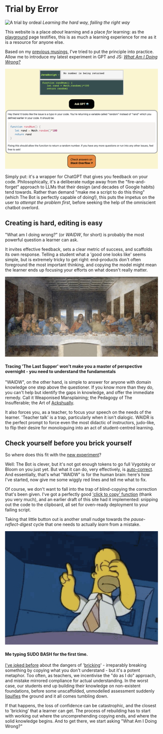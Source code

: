 # Trial by Error

![A trial by ordeal](https://www.counselmagazine.co.uk/images/uploadedfiles/cc-shutterstock_editorial_8760310a.jpg?sfvrsn=e7119442_1 "The blind-folded man is the learner, the bishop the teacher, and the monks... OFSTED? I don't know")
*Learning the hard way, failing the right way*

This website is a place *about* learning and a place *for* learning: as the [playground](https://mbruges.com/codeplayground.html) page testifies, this is as much a learning experience for me as it is a resource for anyone else.

Based on my [previous musings](https://mbruges.com/blog.html#260423), I've tried to put the principle into practice. Allow me to introduce my latest experiment in GPT and JS:
*[What Am I Doing Wrong?](https://mbruges.com/codefixer.html)*

![A screenshot of the page in action](/images/waidw-screenshot.png "I wish I could say I invented this error.")

Simply put: it's a wrapper for ChatGPT that gives you feedback on your code. Philosophically, it's a deliberate nudge away from the "fire-and-forget" approach to LLMs that their design (and decades of Google habits) tend towards. Rather than demand "make me a script to do this thing" (which The Bot is perfectly capable of doing!), this puts the impetus on the user to *attempt the problem first*, before seeking the help of the omniscient chatbot overlord.

## Creating is hard, editing is easy

"What am I doing wrong?" (or *WAIDW*, for short) is probably the most powerful question a learner can ask.

It invites effective feedback, sets a clear metric of success, and scaffolds its own response. Telling a student what a 'good one looks like' seems simple, but is extremely tricky to get right: end-products don't often foreground the most important thinking, and copying the model might mean the learner ends up focusing your efforts on what doesn't really matter.

![The Last Supper](/images/blog-images/last-supper.jpg "Can you pass the unleavened bread?")
#### Tracing 'The Last Supper' won't make you a master of perspective overnight - you need to understand the fundamentals

"WAIDW", on the other hand, is simple to answer for anyone with domain knowledge one step above the questioner. If you know more than they do, you can't help but identify the gaps in knowledge, and offer the immediate remedy. Call it Weaponised Mansplaining; the Pedagogy of The Insufferable; the Art of [Ackshually](https://knowyourmeme.com/memes/ackchyually-actually-guy).

It also forces you, as a teacher, to focus your speech on the needs of the learner. 'Teacher talk' is a trap, particularly when it isn't dialogic. WAIDR is the perfect prompt to force even the most didactic of instructors, judo-like, to flip their desire for monologuing into an act of student-centred learning.


## Check yourself before you brick yourself

So where does this fit with the [new experiment](https://mbruges.com/codefixer.html)?

Well: The Bot is clever, but it's not got enough tokens to go full Vygotsky or Bloom on you just yet. But what it can do, very effectively, is [auto-correct](https://www.theatlantic.com/technology/archive/2023/03/ai-chatgpt-autocorrect-limitations/673338/). And essentially, that's what "WAIDW" is for the human brain: here's how I've started, now give me some wiggly red lines and tell me what to fix.

Of course, we don't want to fall into the trap of blind-copying the correction that's been given. I've got a perfectly good ['click to copy' function](https://mbruges.com/codeplayground.html#CopyButton) (thank you very much), and an earlier draft of this site had it implemented: snipping out the code to the clipboard, all set for oven-ready deployment to your failing script.

Taking that little button out is another small nudge towards the *pause-reflect-digest* cycle that one needs to actually *learn* from a mistake.

![Me typing SUDO BASH for the first time.](/images/homer.png "Me typing SUDO BASH for the first time.")
#### Me typing SUDO BASH for the first time.

[I've joked before](https://mbruges.com/blog.html#260423) about the dangers of '[bricking](https://www.howtogeek.com/126665/htg-explains-what-does-bricking-a-device-mean/)' - irreparably breaking something by copying what you don't understand - but it's a potent metaphor. Too often, as teachers, we incentivise the "do as I do" approach, and mistake mirrored compliance for actual understanding. In the worst case, our students end up building their knowledge on non-existent foundations, before some unscaffolded, unmodelled assessment suddenly [liquifies](https://www.britannica.com/video/185615/liquefaction-event-soil-particles-earthquake-combination-water) the ground and it all comes tumbling down.

If that happens, the loss of confidence can be catastrophic, and the closest to 'bricking' that a learner can get.  The process of rebuilding has to start with working out where the uncomprehending copying ends, and where the solid knowledge begins. And to get there, we start asking "What Am I Doing Wrong?"
